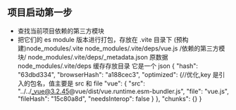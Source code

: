 <!--
 * @Author: qwh 15806293089@163.com
 * @Date: 2022-11-16 16:39:24
 * @LastEditors: qwh 15806293089@163.com
 * @LastEditTime: 2022-11-16 17:02:39
 * @FilePath: /vite2022/step.md
 * @Description: 这是默认设置,请设置`customMade`, 打开koroFileHeader查看配置 进行设置: https://github.com/OBKoro1/koro1FileHeader/wiki/%E9%85%8D%E7%BD%AE
-->

## 项目启动第一步

- 查找当前项目依赖的第三方模块
- 把它们的 es module 版本进行打包，存放在 .vite 目录下 (预构建)node_modules/.vite
  node_modules/.vite/deps/vue.js /依赖的第三方模块/
  node_modules/.vite/deps/\_metadata.json 原数据
  node_modules/.vite/deps 缓存存放目录
  它是一个 json
  {
  "hash": "63dbd334",
  "browserHash": "a188cec3",
  "optimized": {//优化,key 是引入的包名，值主要是 src 和 file
  "vue": {
  "src": "../../_vue@3.2.45@vue/dist/vue.runtime.esm-bundler.js",
  "file": "vue.js",
  "fileHash": "15c80a8d",
  "needsInterop": false
  }
  },
  "chunks": {}
  }
